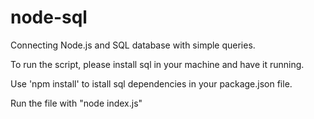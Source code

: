 # node-sql
Connecting Node.js and SQL database with simple queries.

To run the script, please install sql in your machine and have it running.

Use 'npm install' to istall sql dependencies in your package.json file.

Run the file with "node index.js"
